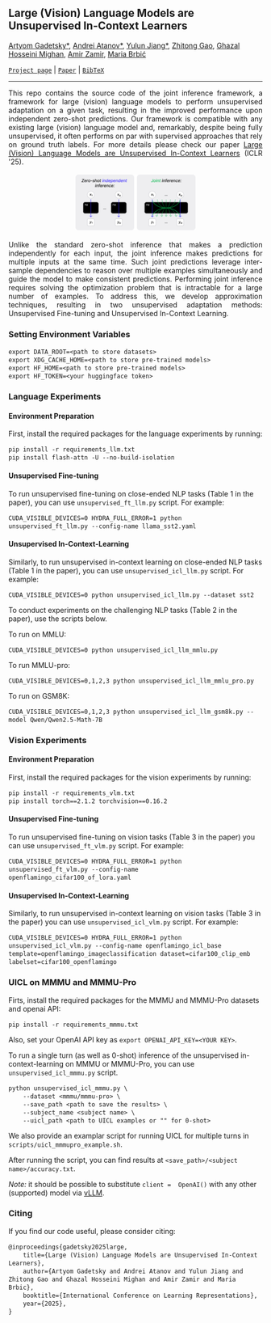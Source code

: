 ## Large (Vision) Language Models are Unsupervised In-Context Learners

[Artyom Gadetsky*](http://agadetsky.github.io), [Andrei Atanov*](http://andrewatanov.github.io/), [Yulun Jiang*](https://yljblues.github.io), [Zhitong Gao](https://gaozhitong.github.io/), [Ghazal Hosseini Mighan](https://www.linkedin.com/in/ghazal-hosseini-mighan-8b911823a/), [Amir Zamir](https://vilab.epfl.ch/zamir/), [Maria Brbić](https://brbiclab.epfl.ch/team/)

[`Project page`](https://brbiclab.epfl.ch/projects/joint-inference/) | [`Paper`](https://openreview.net/pdf?id=ohJxgRLlLt) | [`BibTeX`](#citing) 
_________________
<div align="justify">
This repo contains the source code of the joint inference framework, a framework for large (vision) language models to perform unsupervised adaptation on a given task, resulting in the improved performance upon independent zero-shot predictions. Our framework is compatible with any existing large (vision) language model and, remarkably, despite being fully unsupervised, it often performs on par with supervised approaches that rely on ground truth labels. For more details please check our paper <a href="https://openreview.net/pdf?id=ohJxgRLlLt">Large (Vision) Language Models are Unsupervised In-Context Learners</a> (ICLR '25).
</div>

</br>
<div align="center" style="padding: 0 100pt">
<img src="assets/jointinference_idea.png" style="width: 666px; height: auto;">
</div>
</br>
<div align="justify">Unlike the standard zero-shot inference that makes a prediction independently for each input, the joint inference makes predictions for multiple inputs at the same time. Such joint predictions leverage inter-sample dependencies to reason over multiple examples simultaneously and guide the model to make consistent predictions. Performing joint inference requires solving the optimization problem that is intractable for a large number of examples. To address this, we develop approximation techniques, resulting in two unsupervised adaptation methods: Unsupervised Fine-tuning and Unsupervised In-Context Learning.</div>

### Setting Environment Variables
```
export DATA_ROOT=<path to store datasets>
export XDG_CACHE_HOME=<path to store pre-trained models>
export HF_HOME=<path to store pre-trained models>
export HF_TOKEN=<your huggingface token>
```

### Language Experiments

#### Environment Preparation
First, install the required packages for the language experiments by running:

```
pip install -r requirements_llm.txt
pip install flash-attn -U --no-build-isolation
```

#### Unsupervised Fine-tuning
To run unsupervised fine-tuning on close-ended NLP tasks (Table 1 in the paper), you can use `unsupervised_ft_llm.py` script. For example:
```
CUDA_VISIBLE_DEVICES=0 HYDRA_FULL_ERROR=1 python unsupervised_ft_llm.py --config-name llama_sst2.yaml
```

#### Unsupervised In-Context-Learning
Similarly, to run unsupervised in-context learning on close-ended NLP tasks (Table 1 in the paper), you can use `unsupervised_icl_llm.py` script. For example:
```
CUDA_VISIBLE_DEVICES=0 python unsupervised_icl_llm.py --dataset sst2
```

To conduct experiments on the challenging NLP tasks (Table 2 in the paper), use the scripts below.

To run on MMLU:
```
CUDA_VISIBLE_DEVICES=0 python unsupervised_icl_llm_mmlu.py 
```

To run MMLU-pro:
```
CUDA_VISIBLE_DEVICES=0,1,2,3 python unsupervised_icl_llm_mmlu_pro.py
```

To run on GSM8K:
```
CUDA_VISIBLE_DEVICES=0,1,2,3 python unsupervised_icl_llm_gsm8k.py --model Qwen/Qwen2.5-Math-7B
```


### Vision Experiments

#### Environment Preparation
First, install the required packages for the vision experiments by running:

```
pip install -r requirements_vlm.txt
pip install torch==2.1.2 torchvision==0.16.2
```

#### Unsupervised Fine-tuning
To run unsupervised fine-tuning on vision tasks (Table 3 in the paper) you can use `unsupervised_ft_vlm.py` script. For example:
```
CUDA_VISIBLE_DEVICES=0 HYDRA_FULL_ERROR=1 python unsupervised_ft_vlm.py --config-name openflamingo_cifar100_of_lora.yaml
```

#### Unsupervised In-Context-Learning
Similarly, to run unsupervised in-context learning on vision tasks (Table 3 in the paper) you can use `unsupervised_icl_vlm.py` script. For example:
```
CUDA_VISIBLE_DEVICES=0 HYDRA_FULL_ERROR=1 python unsupervised_icl_vlm.py --config-name openflamingo_icl_base template=openflamingo_imageclassification dataset=cifar100_clip_emb labelset=cifar100_openflamingo
```

### UICL on MMMU and MMMU-Pro
Firts, install the required packages for the MMMU and MMMU-Pro datasets and openai API:
```
pip install -r requirements_mmmu.txt
```
Also, set your OpenAI API key as `export OPENAI_API_KEY=<YOUR KEY>`.

To run a single turn (as well as 0-shot) inference of the unsupervised in-context-learning on MMMU or MMMU-Pro, you can use `unsupervised_icl_mmmu.py` script. 
```
python unsupervised_icl_mmmu.py \
    --dataset <mmmu/mmmu-pro> \
    --save_path <path to save the results> \
    --subject_name <subject name> \
    --uicl_path <path to UICL examples or "" for 0-shot>
```
We also provide an examplar script for running UICL for multiple turns in `scripts/uicl_mmmupro_example.sh`.

After running the script, you can find results at `<save_path>/<subject name>/accuracy.txt`.

_Note:_ it should be possible to substitute `client =  OpenAI()` with any other (supported) model via [vLLM](https://docs.vllm.ai/en/latest/serving/openai_compatible_server.html).


### Citing

If you find our code useful, please consider citing:

```
@inproceedings{gadetsky2025large,
    title={Large (Vision) Language Models are Unsupervised In-Context Learners},
    author={Artyom Gadetsky and Andrei Atanov and Yulun Jiang and Zhitong Gao and Ghazal Hosseini Mighan and Amir Zamir and Maria Brbic},
    booktitle={International Conference on Learning Representations},
    year={2025},
}
```